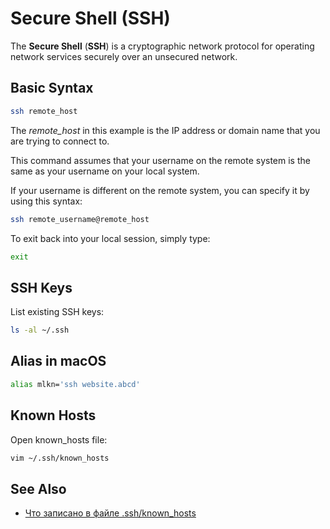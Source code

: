 # Secure Shell (SSH)

The **Secure Shell** (**SSH**) is a cryptographic network protocol for operating network services securely over an unsecured network.

## Basic Syntax

```bash
ssh remote_host
```

The *remote_host* in this example is the IP address or domain name that you are trying to connect to.

This command assumes that your username on the remote system is the same as your username on your local system.

If your username is different on the remote system, you can specify it by using this syntax:

```bash
ssh remote_username@remote_host
```

To exit back into your local session, simply type:

```bash
exit
```

## SSH Keys

List existing SSH keys:

```bash
ls -al ~/.ssh
```

## Alias in macOS

```bash
alias mlkn='ssh website.abcd'
```


## Known Hosts

Open known_hosts file:

```bash
vim ~/.ssh/known_hosts
```

## See Also

* [Что записано в файле .ssh/known_hosts](https://habr.com/ru/post/421477/)
